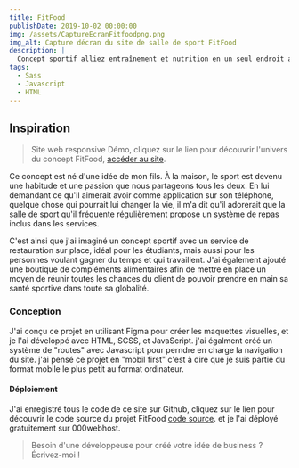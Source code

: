 ```yaml
---
title: FitFood
publishDate: 2019-10-02 00:00:00
img: /assets/CaptureEcranFitfoodpng.png
img_alt: Capture décran du site de salle de sport FitFood
description: |
  Concept sportif alliez entraînement et nutrition en un seul endroit avec FitFood.
tags:
  - Sass
  - Javascript
  - HTML
---
```


## Inspiration

> Site web responsive Démo, cliquez sur le lien pour découvrir l'univers du concept FitFood, <a href="https://fitfood34.000webhostapp.com/">accéder au site</a>.

Ce concept est né d'une idée de mon fils. À la maison, le sport est devenu une habitude et une passion que nous partageons tous les deux. En lui demandant ce qu'il aimerait avoir comme application sur son téléphone, quelque chose qui pourrait lui changer la vie, il m'a dit qu'il adorerait que la salle de sport qu'il fréquente régulièrement propose un système de repas inclus dans les services.

C'est ainsi que j'ai imaginé un concept sportif avec un service de restauration sur place, idéal pour les étudiants, mais aussi pour les personnes voulant gagner du temps et qui travaillent. J'ai également ajouté une boutique de compléments alimentaires afin de mettre en place un moyen de réunir toutes les chances du client de pouvoir prendre en main sa santé sportive dans toute sa globalité.

### Conception

J'ai conçu ce projet en utilisant Figma pour créer les maquettes visuelles, et je l'ai développé avec HTML, SCSS, et JavaScript. j'ai égalment créé un système de "routes" avec Javascript pour perndre en charge la navigation du site. j'ai pensé ce projet en "mobil first" c'est à dire que je suis partie du format mobile le plus petit au format ordinateur.

#### Déploiement

J'ai enregistré tous le code de ce site sur Github, cliquez sur le lien pour découvrir le code source du projet FitFood <a href="https://github.com/mimiecmoua/FitFood/">code source</a>. et je l'ai déployé gratuitement sur 000webhost.

> Besoin d'une développeuse pour créé votre idée de business ?
> Écrivez-moi !
